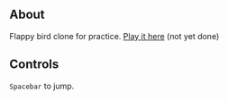 
About
-----

Flappy bird clone for practice. [Play it here](https://wenderen.github.io/flappy) (not yet done)

Controls
--------

`Spacebar` to jump.
